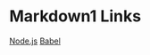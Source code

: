 # Markdown1 Links
[Node.js](https://nodejs.org/dist/latest-v10.x/docs/api/)
[Babel](https://babeljs.io/setup#installation)